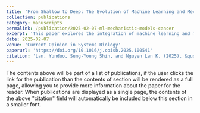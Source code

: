 ```yaml
---
title: 'From Shallow to Deep: The Evolution of Machine Learning and Mechanistic Model Integration in Cancer Research'
collection: publications
category: manuscripts
permalink: /publication/2025-02-07-ml-mechanistic-models-cancer
excerpt: 'This paper explores the integration of machine learning and mechanistic models in cancer research, tracing their evolution from shallow to deep approaches.'
date: 2025-02-07
venue: 'Current Opinion in Systems Biology'
paperurl: 'https://doi.org/10.1016/j.coisb.2025.100541'
citation: 'Lan, Yunduo, Sung-Young Shin, and Nguyen Lan K. (2025). &quot;From Shallow to Deep: The Evolution of Machine Learning and Mechanistic Model Integration in Cancer Research.&quot; <i>Current Opinion in Systems Biology</i>.'
---
```


The contents above will be part of a list of publications, if the user clicks the link for the publication than the contents of section will be rendered as a full page, allowing you to provide more information about the paper for the reader. When publications are displayed as a single page, the contents of the above "citation" field will automatically be included below this section in a smaller font.